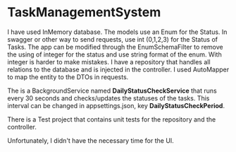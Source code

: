 # TaskManagementSystem

I have used InMemory database. The models use an Enum for the Status. In swagger or other way to send requests, use int (0,1,2,3) for the Status of Tasks. The app can be modified through the EnumSchemaFilter to remove the using of integer for the status and use string format of the enum. With integer is harder to make mistakes.
I have a repository that handles all relations to the database and is injected in the controller.
I used AutoMapper to map the entity to the DTOs in requests.

The is a BackgroundService named **DailyStatusCheckService** that runs every 30 seconds and checks/updates the statuses of the tasks. This interval can be changed in appsettings.json, key **DailyStatusCheckPeriod**.

There is a Test project that contains unit tests for the repository and the controller.

Unfortunately, I didn't have the necessary time for the UI.
